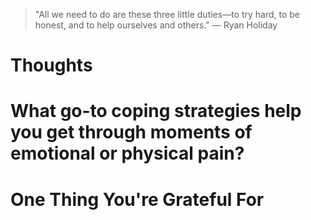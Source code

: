 
> \"All we need to do are these three little duties—to try hard, to be honest, and to help ourselves and others.\" — Ryan Holiday

# Thoughts

# What go-to coping strategies help you get through moments of emotional or physical pain?

# One Thing You're Grateful For

